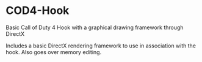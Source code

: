 # COD4-Hook
Basic Call of Duty 4 Hook with a graphical drawing framework through DirectX

Includes a basic DirectX rendering framework to use in association with the hook.
Also goes over memory editing.
